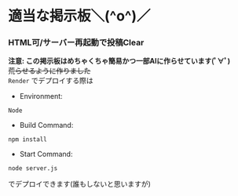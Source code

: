 # 適当な掲示板＼(^o^)／
### HTML可/サーバー再起動で投稿Clear
**注意: この掲示板はめちゃくちゃ簡易かつ一部AIに作らせています(ﾟ∀ﾟ)**
<br> ~~荒らせるように作りました~~
<br> ` Render ` でデプロイする際は
* Environment: 
```
Node
```

* Build Command: 
```
npm install
```

* Start Command: 
```
node server.js
```
でデプロイできます(誰もしないと思いますが)
